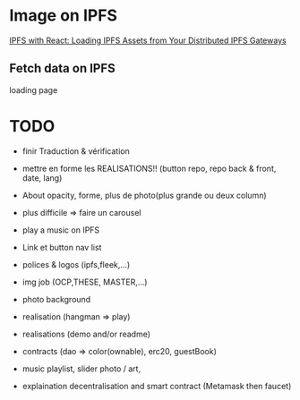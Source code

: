 # Image on IPFS

[IPFS with React: Loading IPFS Assets from Your Distributed IPFS Gateways](https://rossbulat.medium.com/ipfs-with-react-loading-ipfs-assets-from-your-distributed-ipfs-gateways-fc601c8307bf)

## Fetch data on IPFS

loading page

# TODO

- finir Traduction & vérification
- mettre en forme les REALISATIONS!! (button repo, repo back & front, date, lang)
- About opacity, forme, plus de photo(plus grande ou deux column)
- plus difficile => faire un carousel
- play a music on IPFS

- Link et button nav list

- polices & logos (ipfs,fleek,...)
- img job (OCP,THESE, MASTER,...)
- photo background
- realisation (hangman => play)
- realisations (demo and/or readme)
- contracts (dao => color(ownable), erc20, guestBook)
- music playlist, slider photo / art,
- explaination decentralisation and smart contract (Metamask then faucet)
